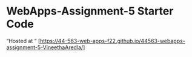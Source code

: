 # WebApps-Assignment-5 Starter Code
“Hosted at “ [https://44-563-web-apps-f22.github.io/44563-webapps-assignment-5-VineethaAredla/]
